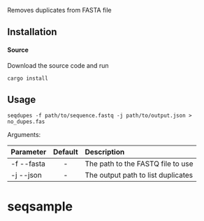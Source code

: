 Removes duplicates from FASTA file

## Installation

#### Source

Download the source code and run

    cargo install

## Usage

```
seqdupes -f path/to/sequence.fastq -j path/to/output.json > no_dupes.fas
```

Arguments: 

| Parameter                 | Default       | Description   |	
| :------------------------ |:-------------:| :-------------|
| -f --fasta         |	-           |The path to the FASTQ file to use
| -j --json         |	-           |The output path to list duplicates
# seqsample
